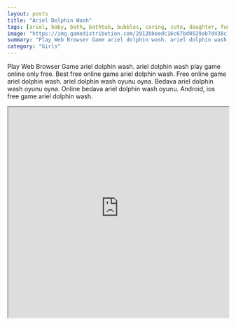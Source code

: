 ```yaml
---
layout: posts
title: "Ariel Dolphin Wash"
tags: [ariel, baby, bath, bathtub, bubbles, caring, cute, daughter, fun, girlg, kids, melody, mother, princess, sea, simulation, toys, wash, free, online, games, oyna, game, free, games, play, play, games]
image: "https://img.gamedistribution.com/2912bbeedc16c67bd0529ab7d438c1ac.jpg"
summary: "Play Web Browser Game ariel dolphin wash. ariel dolphin wash play game online only free. Best free online game ariel dolphin wash. Free online game ariel dolphin wash. ariel dolphin wash oyunu oyna. Bedava ariel dolphin wash oyunu oyna. Online bedava ariel dolphin wash oyunu. Android, ios free game ariel dolphin wash."
category: "Girls"
---
```


Play Web Browser Game ariel dolphin wash. ariel dolphin wash play game online only free. Best free online game ariel dolphin wash. Free online game ariel dolphin wash. ariel dolphin wash oyunu oyna. Bedava ariel dolphin wash oyunu oyna. Online bedava ariel dolphin wash oyunu. Android, ios free game ariel dolphin wash.

<iframe width="100%" height="480px;" src="https://flash.gamedistribution.com?game=2912bbeedc16c67bd0529ab7d438c1ac"></iframe>